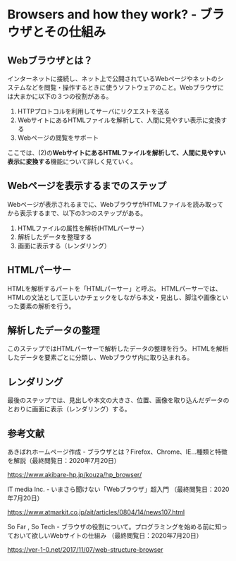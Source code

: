 # Browsers and how they work? - ブラウザとその仕組み
## Webブラウザとは？
インターネットに接続し、ネット上で公開されているWebページやネットのシステムなどを閲覧・操作するときに使うソフトウェアのこと。Webブラウザには大まかに以下の３つの役割がある。

1. HTTPプロトコルを利用してサーバにリクエストを送る
2. WebサイトにあるHTMLファイルを解析して、人間に見やすい表示に変換する
3. Webページの閲覧をサポート

ここでは、(2)の**WebサイトにあるHTMLファイルを解析して、人間に見やすい表示に変換する**機能について詳しく見ていく。
## Webページを表示するまでのステップ
Webページが表示されるまでに、WebブラウザがHTMLファイルを読み取ってから表示するまで、以下の3つのステップがある。

1. HTMLファイルの属性を解析(HTMLパーサー）
2. 解析したデータを整理する
3. 画面に表示する（レンダリング）

## HTMLパーサー
HTMLを解析するパートを「HTMLパーサー」と呼ぶ。
HTMLパーサーでは、HTMLの文法として正しいかチェックをしながら本文・見出し、脚注や画像といった要素の解析を行う。

## 解析したデータの整理
このステップではHTMLパーサーで解析したデータの整理を行う。
HTMLを解析したデータを要素ごとに分類し、Webブラウザ内に取り込まれる。

## レンダリング
最後のステップでは、見出しや本文の大きさ、位置、画像を取り込んだデータのとおりに画面に表示（レンダリング）する。
## 

## 参考文献
あきばれホームページ作成 - ブラウザとは？Firefox、Chrome、IE…種類と特徴を解説（最終閲覧日：2020年7月20日）

https://www.akibare-hp.jp/kouza/hp_browser/


IT media Inc. - いまさら聞けない「Webブラウザ」超入門 （最終閲覧日：2020年7月20日）

https://www.atmarkit.co.jp/ait/articles/0804/14/news107.html


So Far , So Tech - ブラウザの役割について。プログラミングを始める前に知っておいて欲しいWebサイトの仕組み （最終閲覧日：2020年7月20日）

https://ver-1-0.net/2017/11/07/web-structure-browser
